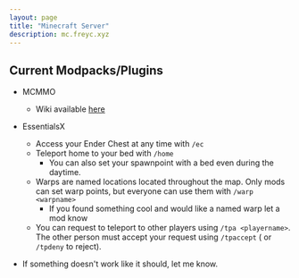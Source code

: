 ```yaml
---
layout: page
title: "Minecraft Server"
description: mc.freyc.xyz
---
```


## Current Modpacks/Plugins

* MCMMO
  * Wiki available [here](https://mcmmo.org/wiki/Main_Page)
* EssentialsX
  * Access your Ender Chest at any time with `/ec`
  * Teleport home to your bed with `/home`
    * You can also set your spawnpoint with a bed even during the daytime.
  * Warps are named locations located throughout the map. Only mods can set warp points, but everyone can use them with `/warp <warpname>`
    * If you found something cool and would like a named warp let a mod know
  * You can request to teleport to other players using `/tpa <playername>`. The other person must accept your request using `/tpaccept` ( or `/tpdeny` to reject).

* If something doesn't work like it should, let me know.
